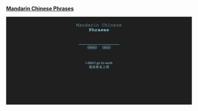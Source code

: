 [**Mandarin Chinese Phrases**](https://abstratovcm.github.io/portfolio/chinese-sentence-miner/)

  [![](assets/chinese-sentence-miner.png)](https://abstratovcm.github.io/portfolio/chinese-sentence-miner/)
